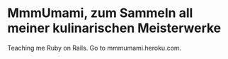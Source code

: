 # MmmUmami, zum Sammeln all meiner kulinarischen Meisterwerke

Teaching me Ruby on Rails. Go to mmmumami.heroku.com.
